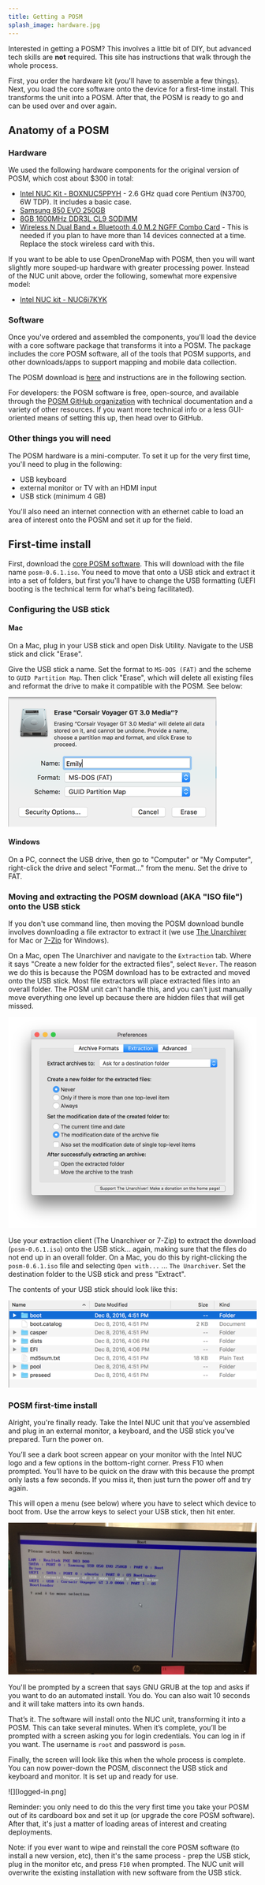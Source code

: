 ```yaml
---
title: Getting a POSM
splash_image: hardware.jpg
---
```


Interested in getting a POSM? This involves a little bit of DIY, but advanced
tech skills are **not** required. This site has instructions that walk through
the whole process.

First, you order the hardware kit (you'll have to assemble a few things). Next,
you load the core software onto the device for a first-time install. This
transforms the unit into a POSM. After that, the POSM is ready to go and can be
used over and over again.

## Anatomy of a POSM

### Hardware

We used the following hardware components for the original version of POSM,
which cost about $300 in total:

* [Intel NUC Kit - BOXNUC5PPYH](http://smile.amazon.com/gp/product/B00XPVQHDU) -
  2.6 GHz quad core Pentium (N3700, 6W TDP). It includes a basic case.
* [Samsung 850 EVO 250GB](http://smile.amazon.com/gp/product/B00OAJ412U)
* [8GB 1600MHz DDR3L CL9 SODIMM](http://smile.amazon.com/gp/product/B00KQCOTCM)
* [Wireless N Dual Band + Bluetooth 4.0 M.2 NGFF Combo
  Card](https://www.thinkpenguin.com/gnu-linux/wireless-n-dual-band-bluetooth-40-m2-ngff-combo-card) -
  This is needed if you plan to have more than 14 devices connected at a time.
  Replace the stock wireless card with this.

If you want to be able to use OpenDroneMap with POSM, then you will
want slightly more souped-up hardware with greater processing power.
Instead of the NUC unit above, order the following, somewhat more expensive
model:

* [Intel NUC kit - NUC6i7KYK](https://smile.amazon.com/gp/product/B01DJ9XS52)

### Software

Once you've ordered and assembled the components, you'll load the device with a
core software package that transforms it into a POSM. The package includes the
core POSM software, all of the tools that POSM supports, and other
downloads/apps to support mapping and mobile data collection.

The POSM download is
[here](https://posm.s3.amazonaws.com/releases/posm-0.6.1.iso) and instructions
are in the following section.

For developers: the POSM software is free, open-source, and available through
the [POSM GitHub organization](https://github.com/posm) with technical
documentation and a variety of other resources. If you want more technical info
or a less GUI-oriented means of setting this up, then head over to GitHub.

### Other things you will need

The POSM hardware is a mini-computer. To set it up for the very first time,
you'll need to plug in the following:

* USB keyboard
* external monitor or TV with an HDMI input
* USB stick (minimum 4 GB)

You'll also need an internet connection with an ethernet cable to load an area
of interest onto the POSM and set it up for the field.

## First-time install

First, download the [core POSM
software](https://posm.s3.amazonaws.com/releases/posm-0.6.1.iso). This will
download with the file name `posm-0.6.1.iso`. You need to move that onto a USB
stick and extract it into a set of folders, but first you'll have to change the
USB formatting (UEFI booting is the technical term for what's being
facilitated).

### Configuring the USB stick

#### Mac

On a Mac, plug in your USB stick and open Disk Utility. Navigate to the USB
stick and click "Erase".

Give the USB stick a name. Set the format to `MS-DOS (FAT)` and the scheme to
`GUID Partition Map`. Then click "Erase", which will delete all existing files
and reformat the drive to make it compatible with the POSM. See below:

![](format.png)

#### Windows

On a PC, connect the USB drive, then go to "Computer" or "My Computer",
right-click the drive and select "Format…" from the menu. Set the drive to FAT.

### Moving and extracting the POSM download (AKA "ISO file") onto the USB stick

If you don't use command line, then moving the POSM download bundle involves
downloading a file extractor to extract it (we use [The
Unarchiver](https://itunes.apple.com/us/app/the-unarchiver/id425424353?mt=12)
for Mac or [7-Zip](http://www.7-zip.org/) for Windows).

On a Mac, open The Unarchiver and navigate to the `Extraction` tab. Where it
says "Create a new folder for the extracted files", select `Never`. The reason
we do this is because the POSM download has to be extracted and moved onto the
USB stick. Most file extractors will place extracted files into an overall
folder. The POSM unit can't handle this, and you can't just manually move
everything one level up because there are hidden files that will get missed.

![](extraction.png)

Use your extraction client (The Unarchiver or 7-Zip) to extract the download
(`posm-0.6.1.iso`) onto the USB stick... again, making sure that the files do
not end up in an overall folder. On a Mac, you do this by right-clicking the
`posm-0.6.1.iso` file and selecting `Open with...` ... `The Unarchiver`. Set the
destination folder to the USB stick and press "Extract".

The contents of your USB stick should look like this:

![](finder.png)

### POSM first-time install

Alright, you're finally ready. Take the Intel NUC unit that you've assembled and
plug in an external monitor, a keyboard, and the USB stick you've prepared. Turn
the power on.

You’ll see a dark boot screen appear on your monitor with the Intel NUC logo and
a few options in the bottom-right corner. Press F10 when prompted. You’ll have
to be quick on the draw with this because the prompt only lasts a few seconds.
If you miss it, then just turn the power off and try again.

This will open a menu (see below) where you have to select which device to boot
from. Use the arrow keys to select your USB stick, then hit enter.

![](boot.jpg)

You'll be prompted by a screen that says GNU GRUB at the top and asks if you
want to do an automated install. You do. You can also wait 10 seconds and it
will take matters into its own hands.

That’s it. The software will install onto the NUC unit, transforming it into a
POSM. This can take several minutes. When it’s complete, you’ll be prompted with
a screen asking you for login credentials. You can log in if you want. The
username is `root` and password is `posm`.

Finally, the screen will look like this when the whole process is complete. You
can now power-down the POSM, disconnect the USB stick and keyboard and monitor.
It is set up and ready for use.

![][logged-in.png]

Reminder: you only need to do this the very first time you take your POSM out of
its cardboard box and set it up (or upgrade the core POSM software). After that,
it's just a matter of loading areas of interest and creating deployments.

Note: if you ever want to wipe and reinstall the core POSM software (to install
a new version, etc), then it's the same process - prep the USB stick, plug in
the monitor etc, and press `F10` when prompted. The NUC unit will overwrite the
existing installation with new software from the USB stick.

